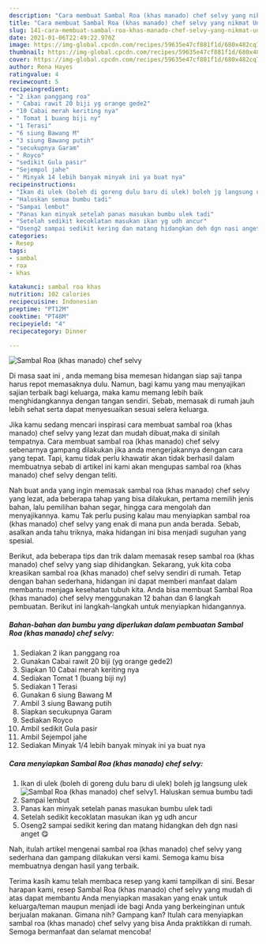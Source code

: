 ```yaml
---
description: "Cara membuat Sambal Roa (khas manado) chef selvy yang nikmat Untuk Jualan"
title: "Cara membuat Sambal Roa (khas manado) chef selvy yang nikmat Untuk Jualan"
slug: 141-cara-membuat-sambal-roa-khas-manado-chef-selvy-yang-nikmat-untuk-jualan
date: 2021-01-06T22:49:22.970Z
image: https://img-global.cpcdn.com/recipes/59635e47cf881f1d/680x482cq70/sambal-roa-khas-manado-chef-selvy-foto-resep-utama.jpg
thumbnail: https://img-global.cpcdn.com/recipes/59635e47cf881f1d/680x482cq70/sambal-roa-khas-manado-chef-selvy-foto-resep-utama.jpg
cover: https://img-global.cpcdn.com/recipes/59635e47cf881f1d/680x482cq70/sambal-roa-khas-manado-chef-selvy-foto-resep-utama.jpg
author: Rena Hayes
ratingvalue: 4
reviewcount: 5
recipeingredient:
- "2 ikan panggang roa"
- " Cabai rawit 20 biji yg orange gede2"
- "10 Cabai merah keriting nya"
- " Tomat 1 buang biji ny"
- "1 Terasi"
- "6 siung Bawang M"
- "3 siung Bawang putih"
- "secukupnya Garam"
- " Royco"
- "sedikit Gula pasir"
- "Sejempol jahe"
- " Minyak 14 lebih banyak minyak ini ya buat nya"
recipeinstructions:
- "Ikan di ulek (boleh di goreng dulu baru di ulek) boleh jg langsung ulek"
- "Haluskan semua bumbu tadi"
- "Sampai lembut"
- "Panas kan minyak setelah panas masukan bumbu ulek tadi"
- "Setelah sedikit kecoklatan masukan ikan yg udh ancur"
- "Oseng2 sampai sedikit kering dan matang hidangkan deh dgn nasi anget 😋"
categories:
- Resep
tags:
- sambal
- roa
- khas

katakunci: sambal roa khas 
nutrition: 102 calories
recipecuisine: Indonesian
preptime: "PT12M"
cooktime: "PT48M"
recipeyield: "4"
recipecategory: Dinner

---
```



![Sambal Roa (khas manado) chef selvy](https://img-global.cpcdn.com/recipes/59635e47cf881f1d/680x482cq70/sambal-roa-khas-manado-chef-selvy-foto-resep-utama.jpg)

Di masa  saat ini , anda memang bisa memesan hidangan siap saji tanpa harus repot memasaknya dulu. Namun, bagi kamu yang mau menyajikan sajian terbaik bagi keluarga, maka kamu memang lebih baik menghidangkannya dengan tangan sendiri. Sebab, memasak di rumah jauh lebih sehat serta dapat menyesuaikan sesuai selera keluarga.

Jika kamu sedang mencari inspirasi cara membuat sambal roa (khas manado) chef selvy yang lezat dan mudah dibuat,maka di sinilah tempatnya. Cara membuat sambal roa (khas manado) chef selvy  sebenarnya gampang dilakukan jika anda mengerjakannya dengan cara yang tepat. Tapi, kamu tidak perlu khawatir akan tidak berhasil dalam membuatnya 
sebab di artikel ini kami akan mengupas sambal roa (khas manado) chef selvy dengan teliti.  



Nah buat anda yang ingin memasak sambal roa (khas manado) chef selvy yang lezat, ada beberapa tahap yang bisa dilakukan, pertama memilih jenis bahan, lalu pemilihan bahan segar, hingga cara mengolah dan menyajikannya. kamu Tak perlu pusing kalau mau menyiapkan sambal roa (khas manado) chef selvy yang enak di mana pun anda berada. Sebab, asalkan anda  tahu triknya, maka hidangan ini bisa menjadi suguhan yang spesial.

Berikut, ada beberapa tips dan trik dalam memasak resep sambal roa (khas manado) chef selvy yang siap dihidangkan. Sekarang, yuk kita coba kreasikan sambal roa (khas manado) chef selvy sendiri di rumah. Tetap dengan bahan sederhana, hidangan ini dapat memberi manfaat dalam membantu menjaga kesehatan tubuh kita. Anda bisa membuat Sambal Roa (khas manado) chef selvy menggunakan 12 bahan dan 6 langkah pembuatan. Berikut ini langkah-langkah untuk menyiapkan hidangannya.

<!--inarticleads1-->

##### Bahan-bahan dan bumbu yang diperlukan dalam pembuatan Sambal Roa (khas manado) chef selvy:

1. Sediakan 2 ikan panggang roa
1. Gunakan  Cabai rawit 20 biji (yg orange gede2)
1. Siapkan 10 Cabai merah keriting nya
1. Sediakan  Tomat 1 (buang biji ny)
1. Sediakan 1 Terasi
1. Gunakan 6 siung Bawang M
1. Ambil 3 siung Bawang putih
1. Siapkan secukupnya Garam
1. Sediakan  Royco
1. Ambil sedikit Gula pasir
1. Ambil Sejempol jahe
1. Sediakan  Minyak 1/4 lebih banyak minyak ini ya buat nya




<!--inarticleads2-->

##### Cara menyiapkan Sambal Roa (khas manado) chef selvy:

1. Ikan di ulek (boleh di goreng dulu baru di ulek) boleh jg langsung ulek
<img src="https://img-global.cpcdn.com/steps/35876d4536c2856d/160x128cq70/sambal-roa-khas-manado-chef-selvy-langkah-memasak-1-foto.jpg" alt="Sambal Roa (khas manado) chef selvy">1. Haluskan semua bumbu tadi
1. Sampai lembut
1. Panas kan minyak setelah panas masukan bumbu ulek tadi
1. Setelah sedikit kecoklatan masukan ikan yg udh ancur
1. Oseng2 sampai sedikit kering dan matang hidangkan deh dgn nasi anget 😋




Nah, itulah artikel mengenai  sambal roa (khas manado) chef selvy  yang sederhana dan gampang dilakukan versi kami. Semoga kamu bisa membuatnya dengan hasil yang terbaik. 

Terima kasih kamu telah membaca resep yang kami tampilkan di sini. Besar harapan kami, resep  Sambal Roa (khas manado) chef selvy yang mudah di atas dapat membantu Anda menyiapkan masakan yang enak untuk keluarga/teman maupun menjadi ide bagi Anda yang berkeinginan untuk berjualan makanan. Gimana nih? Gampang kan? Itulah cara menyiapkan sambal roa (khas manado) chef selvy yang bisa Anda praktikkan di rumah. Semoga bermanfaat dan selamat mencoba!


